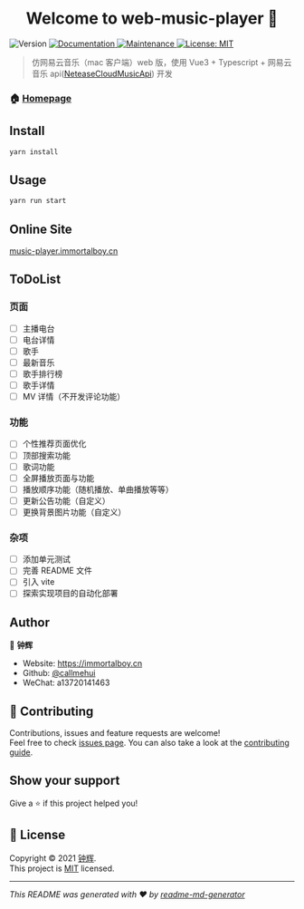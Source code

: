 <h1 align="center">Welcome to web-music-player 👋</h1>
<p>
  <img alt="Version" src="https://img.shields.io/badge/version-1.0.0-blue.svg?cacheSeconds=2592000" />
  <a href="https://github.com/callmehui/web-music-player#readme" target="_blank">
    <img alt="Documentation" src="https://img.shields.io/badge/documentation-yes-brightgreen.svg" />
  </a>
  <a href="https://github.com/callmehui/web-music-player/graphs/commit-activity" target="_blank">
    <img alt="Maintenance" src="https://img.shields.io/badge/Maintained%3F-yes-green.svg" />
  </a>
  <a href="https://github.com/callmehui/web-music-player/blob/main/LICENSE" target="_blank">
    <img alt="License: MIT" src="https://img.shields.io/github/license/callmehui/web-music-player" />
  </a>
</p>

> 仿网易云音乐（mac 客户端）web 版，使用 Vue3 + Typescript + 网易云音乐 api([NeteaseCloudMusicApi](https://github.com/Binaryify/NeteaseCloudMusicApi)) 开发

### 🏠 [Homepage](https://github.com/callmehui/web-music-player#readme)

## Install

```sh
yarn install
```

## Usage

```sh
yarn run start
```

## Online Site

[music-player.immortalboy.cn](https://music-player.immortalboy.cn/)

## ToDoList

### 页面

- [ ] 主播电台
- [ ] 电台详情
- [ ] 歌手
- [ ] 最新音乐
- [ ] 歌手排行榜
- [ ] 歌手详情
- [ ] MV 详情（不开发评论功能）

### 功能

- [ ] 个性推荐页面优化
- [ ] 顶部搜索功能
- [ ] 歌词功能
- [ ] 全屏播放页面与功能
- [ ] 播放顺序功能（随机播放、单曲播放等等）
- [ ] 更新公告功能（自定义）
- [ ] 更换背景图片功能（自定义）

### 杂项

- [ ] 添加单元测试
- [ ] 完善 README 文件
- [ ] 引入 vite
- [ ] 探索实现项目的自动化部署

## Author

👤 **钟辉**

- Website: https://immortalboy.cn
- Github: [@callmehui](https://github.com/callmehui)
- WeChat: a13720141463

## 🤝 Contributing

Contributions, issues and feature requests are welcome!<br />Feel free to check [issues page](https://github.com/callmehui/web-music-player/issues). You can also take a look at the [contributing guide](https://github.com/callmehui/web-music-player/blob/main/CONTRIBUTING.md).

## Show your support

Give a ⭐️ if this project helped you!

## 📝 License

Copyright © 2021 [钟辉](https://github.com/callmehui).<br />
This project is [MIT](https://github.com/callmehui/web-music-player/blob/main/LICENSE) licensed.

---

_This README was generated with ❤️ by [readme-md-generator](https://github.com/kefranabg/readme-md-generator)_
